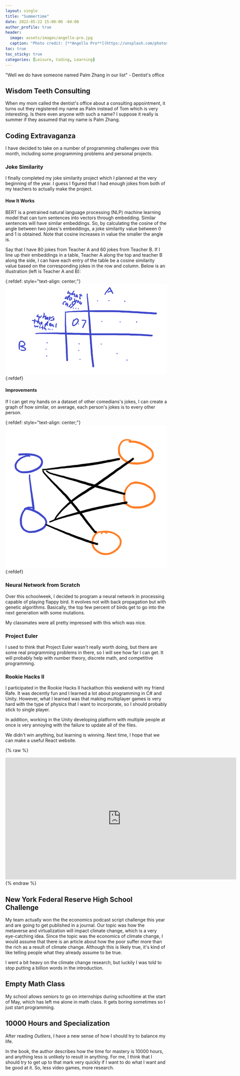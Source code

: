 ```yaml
---
layout: single
title: "Summertime"
date: 2022-05-22 15:00:00 -04:00
author_profile: true
header: 
  image: assets/images/angello-pro.jpg
  caption: "Photo credit: [**Angello Pro**](https://unsplash.com/photos/UljbyG2UcVI)"
toc: true
toc_sticky: true
categories: [Leisure, Coding, Learning]
---
```


"Well we do have someone named Palm Zhang in our list" - Dentist's office

## Wisdom Teeth Consulting
When my mom called the dentist's office about a consulting appointment, it turns out they registered my name as Palm instead of Tom which is very interesting. Is there even anyone with such a name? I suppose it really is summer if they assumed that my name is Palm Zhang.

## Coding Extravaganza
I have decided to take on a number of programming challenges over this month, including some programming problems and personal projects. 

### Joke Similarity
I finally completed my joke similarity project which I planned at the very beginning of the year. I guess I figured that I had enough jokes from both of my teachers to actually make the project.

#### How It Works
BERT is a pretrained natural language processing (NLP) machine learning model that can turn sentences into vectors through embedding. Similar sentences will have similar embeddings. So, by calculating the cosine of the angle between two jokes's embeddings, a joke similarity value between 0 and 1 is obtained. Note that cosine increases in value the smaller the angle is. 

Say that I have 80 jokes from Teacher A and 60 jokes from Teacher B. If I line up their embeddings in a table, Teacher A along the top and teacher B along the side, I can have each entry of the table be a cosine similarity value based on the corresponding jokes in the row and column. Below is an illustration (left is Teacher A and B):

{:refdef: style="text-align: center;"}
![Graph Illustration](/assets/images/summertime2022post/table.png)
{:refdef}

#### Improvements
If I can get my hands on a dataset of other comedians's jokes, I can create a graph of how similar, on average, each person's jokes is to every other person. 

{:refdef: style="text-align: center;"}
![Graph Illustration](/assets/images/summertime2022post/graph.png)
{:refdef}

### Neural Network from Scratch
Over this schoolweek, I decided to program a neural network in processing capable of playing flappy bird. It evolves not with back propagation but with genetic algorithms. Basically, the top few percent of birds get to go into the next generation with some mutations.

My classmates were all pretty impressed with this which was nice. 

### Project Euler
I used to think that Project Euler wasn't really worth doing, but there are some real programming problems in there, so I will see how far I can get. It will probably help with number theory, discrete math, and competitive programming. 

### Rookie Hacks II

I participated in the Rookie Hacks II hackathon this weekend with my friend Rafe. It was decently fun and I learned a lot about programming in C# and Unity. However, what I learned was that making multiplayer games is very hard with the type of physics that I want to incorporate, so I should probably stick to single player. 

In addition, working in the Unity developing platform with multiple people at once is very annoying with the failure to update all of the files. 

We didn't win anything, but learning is winning. Next time, I hope that we can make a useful React website. 

{% raw %}
<iframe frameborder="no" width="720" height="380" src="https://i.simmer.io/@jarate/sumo-ball" style="text-align: left"></iframe>
{% endraw %}

## New York Federal Reserve High School Challenge
My team actually won the the economics podcast script challenge this year and are going to get published in a journal. Our topic was how the metaverse and virtualization will impact climate change, which is a very eye-catching idea. Since the topic was the economics of climate change, I would assume that there is an article about how the poor suffer more than the rich as a result of climate change. Although this is likely true, it's kind of like telling people what they already assume to be true. 

I went a bit heavy on the climate change research, but luckily I was told to stop putting a billion words in the introduction. 

## Empty Math Class
My school allows seniors to go on internships during schooltime at the start of May, which has left me alone in math class. It gets boring sometimes so I just start programming. 

## 10000 Hours and Specialization
After reading *Outliers*, I have a new sense of how I should try to balance my life. 

In the book, the author describes how the time for mastery is 10000 hours, and anything less is unlikely to result in anything. For me, I think that I should try to get up to that mark very quickly if I want to do what I want and be good at it. So, less video games, more research. 